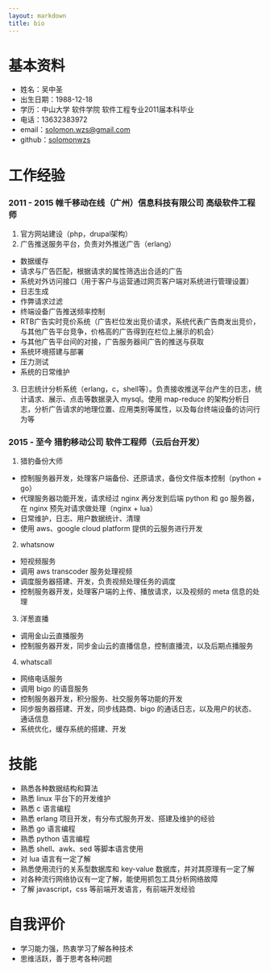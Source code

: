 ```yaml
---
layout: markdown
title: bio
---
```


# 基本资料

* 姓名：吴中圣
* 出生日期：1988-12-18
* 学历：中山大学 软件学院 软件工程专业2011届本科毕业
* 电话：13632383972
* email：solomon.wzs@gmail.com
* github：[solomonwzs](https://github.com/solomonwzs)

# 工作经验

### 2011 - 2015  帷千移动在线（广州）信息科技有限公司  高级软件工程师

1. 官方网站建设（php，drupal架构）
2. 广告推送服务平台，负责对外推送广告（erlang）
  - 数据缓存
  - 请求与广告匹配，根据请求的属性筛选出合适的广告
  - 系统对外访问接口（用于客户与运营通过网页客户端对系统进行管理设置）
  - 日志生成
  - 作弊请求过滤
  - 终端设备广告推送频率控制
  - RTB广告实时竞价系统（广告栏位发出竞价请求，系统代表广告商发出竞价，与其他广告平台竞争，价格高的广告得到在栏位上展示的机会）
  - 与其他广告平台间的对接，广告服务器间广告的推送与获取
  - 系统环境搭建与部署
  - 压力测试
  - 系统的日常维护
3. 日志统计分析系统（erlang，c，shell等）。负责接收推送平台产生的日志，统计请求、展示、点击等数据录入 mysql。使用 map-reduce 的架构分析日志，分析广告请求的地理位置、应用类别等属性，以及每台终端设备的访问行为等

### 2015 - 至今 猎豹移动公司 软件工程师（云后台开发）

1. 猎豹备份大师
  - 控制服务器开发，处理客户端备份、还原请求，备份文件版本控制（python + go）
  - 代理服务器功能开发，请求经过 nginx 再分发到后端 python 和 go 服务器，在 nginx 预先对请求做处理（nginx + lua）
  - 日常维护，日志、用户数据统计、清理
  - 使用 aws、google cloud platform 提供的云服务进行开发
2. whatsnow
  - 短视频服务
  - 调用 aws transcoder 服务处理视频
  - 调度服务器搭建、开发，负责视频处理任务的调度
  - 控制服务器开发，处理客户端的上传、播放请求，以及视频的 meta 信息的处理
3. 洋葱直播
  - 调用金山云直播服务
  - 控制服务器开发，同步金山云的直播信息，控制直播流，以及后期点播服务
4. whatscall
  - 网络电话服务
  - 调用 bigo 的语音服务
  - 控制服务器开发，积分服务、社交服务等功能的开发
  - 同步服务器搭建、开发，同步线路商、bigo 的通话日志，以及用户的状态、通话信息
  - 系统优化，缓存系统的搭建、开发

# 技能
* 熟悉各种数据结构和算法
* 熟悉 linux 平台下的开发维护
* 熟悉 c 语言编程
* 熟悉 erlang 项目开发，有分布式服务开发、搭建及维护的经验
* 熟悉 go 语言编程
* 熟悉 python 语言编程
* 熟悉 shell、awk、sed 等脚本语言使用
* 对 lua 语言有一定了解
* 熟悉使用流行的关系型数据库和 key-value 数据库，并对其原理有一定了解
* 对各种流行网络协议有一定了解，能使用抓包工具分析网络故障
* 了解 javascript，css 等前端开发语言，有前端开发经验


# 自我评价
* 学习能力强，热衷学习了解各种技术
* 思维活跃，善于思考各种问题
